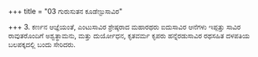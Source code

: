 +++
title = "03 ಗುರುಸುತನ ಕೂಡೆಣ್ಟುಸಾವಿರ"

+++
3. ಕರ್ಣನ ಆಜ್ಞೆಯಂತೆ,   ಎಂಟುಸಾವಿರ ಶ್ರೇಷ್ಠರಾದ ಮಹಾರಥರು ಐದುಸಾವಿರ ಆನೆಗಳು ಇಪ್ಪತ್ತು ಸಾವಿರ ರಾವುತರೊಂದಿಗೆ ಅಶ್ವತ್ಥಾಮನು, ಮತ್ತು  ದುರ್ಯೋಧನ, ಕೃತವರ್ಮ ಕೃಪರು ಹನ್ನೆರಡುಸಾವಿರ ರಥಸಹಿತ  ದಳಪತಿಯ ಬಲಪಕ್ಕದಲ್ಲಿ  ಬಂದು ಸೇರಿದರು.